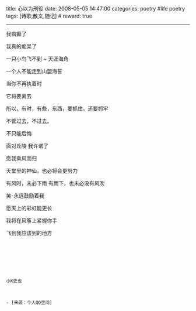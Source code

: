 title: 心以为刑役 
date: 2008-05-05 14:47:00
categories: poetry #life poetry
tags: [诗歌,散文,随记]  # <!--more-->
reward: true

---

我疯癫了


我真的痴呆了


一只小鸟飞不到
~
天涯海角

<!--more-->


一个人不能走到山盟海誓




当你不再执着时

它将要离去


所以，有时，有些，东西，要抓住，还要抓牢




不管过去，不过去。

不只能后悔

面对丘陵
我许诺了

愿我乘风而归


天堂里的神仙，也必将会更努力

有风时，未必下雨
有雨下，也未必没有风吹




笑-永远鼓励着我







愿天上的彩虹能更长





我将在风筝上紧握你手



飞到我应该到的地方




~~~







小K史也



- [来源：个人QQ空间]
